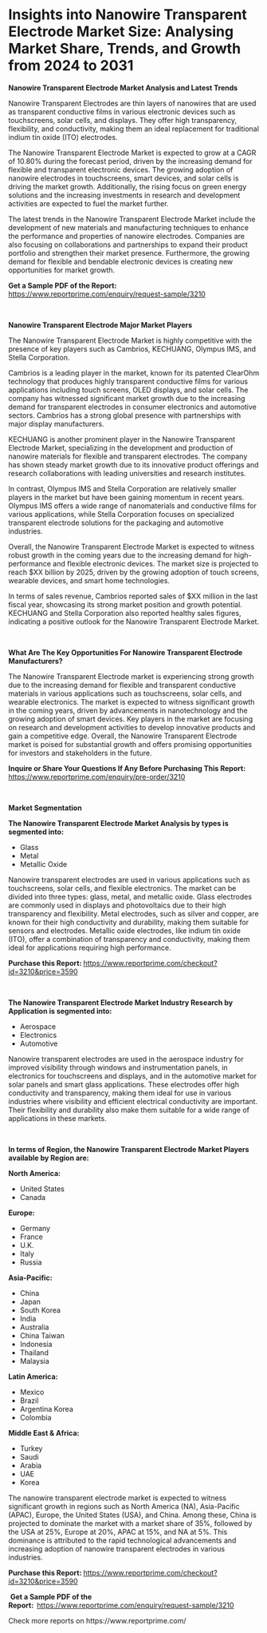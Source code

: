 <p><h1>Insights into Nanowire Transparent Electrode Market Size: Analysing Market Share, Trends, and Growth from 2024 to 2031</h1></p><p><strong>Nanowire Transparent Electrode Market Analysis and Latest Trends</strong></p>
<p><p>Nanowire Transparent Electrodes are thin layers of nanowires that are used as transparent conductive films in various electronic devices such as touchscreens, solar cells, and displays. They offer high transparency, flexibility, and conductivity, making them an ideal replacement for traditional indium tin oxide (ITO) electrodes.</p><p>The Nanowire Transparent Electrode Market is expected to grow at a CAGR of 10.80% during the forecast period, driven by the increasing demand for flexible and transparent electronic devices. The growing adoption of nanowire electrodes in touchscreens, smart devices, and solar cells is driving the market growth. Additionally, the rising focus on green energy solutions and the increasing investments in research and development activities are expected to fuel the market further.</p><p>The latest trends in the Nanowire Transparent Electrode Market include the development of new materials and manufacturing techniques to enhance the performance and properties of nanowire electrodes. Companies are also focusing on collaborations and partnerships to expand their product portfolio and strengthen their market presence. Furthermore, the growing demand for flexible and bendable electronic devices is creating new opportunities for market growth.</p></p>
<p><strong>Get a Sample PDF of the Report:&nbsp;</strong> <a href="https://www.reportprime.com/enquiry/request-sample/3210">https://www.reportprime.com/enquiry/request-sample/3210</a></p>
<p>&nbsp;</p>
<p><strong>Nanowire Transparent Electrode Major Market Players</strong></p>
<p><p>The Nanowire Transparent Electrode Market is highly competitive with the presence of key players such as Cambrios, KECHUANG, Olympus IMS, and Stella Corporation. </p><p>Cambrios is a leading player in the market, known for its patented ClearOhm technology that produces highly transparent conductive films for various applications including touch screens, OLED displays, and solar cells. The company has witnessed significant market growth due to the increasing demand for transparent electrodes in consumer electronics and automotive sectors. Cambrios has a strong global presence with partnerships with major display manufacturers.</p><p>KECHUANG is another prominent player in the Nanowire Transparent Electrode Market, specializing in the development and production of nanowire materials for flexible and transparent electrodes. The company has shown steady market growth due to its innovative product offerings and research collaborations with leading universities and research institutes.</p><p>In contrast, Olympus IMS and Stella Corporation are relatively smaller players in the market but have been gaining momentum in recent years. Olympus IMS offers a wide range of nanomaterials and conductive films for various applications, while Stella Corporation focuses on specialized transparent electrode solutions for the packaging and automotive industries.</p><p>Overall, the Nanowire Transparent Electrode Market is expected to witness robust growth in the coming years due to the increasing demand for high-performance and flexible electronic devices. The market size is projected to reach $XX billion by 2025, driven by the growing adoption of touch screens, wearable devices, and smart home technologies.</p><p>In terms of sales revenue, Cambrios reported sales of $XX million in the last fiscal year, showcasing its strong market position and growth potential. KECHUANG and Stella Corporation also reported healthy sales figures, indicating a positive outlook for the Nanowire Transparent Electrode Market.</p></p>
<p>&nbsp;</p>
<p><strong>What Are The Key Opportunities For Nanowire Transparent Electrode Manufacturers?</strong></p>
<p><p>The Nanowire Transparent Electrode market is experiencing strong growth due to the increasing demand for flexible and transparent conductive materials in various applications such as touchscreens, solar cells, and wearable electronics. The market is expected to witness significant growth in the coming years, driven by advancements in nanotechnology and the growing adoption of smart devices. Key players in the market are focusing on research and development activities to develop innovative products and gain a competitive edge. Overall, the Nanowire Transparent Electrode market is poised for substantial growth and offers promising opportunities for investors and stakeholders in the future.</p></p>
<p><strong>Inquire or Share Your Questions If Any Before Purchasing This Report:</strong> <a href="https://www.reportprime.com/enquiry/pre-order/3210">https://www.reportprime.com/enquiry/pre-order/3210</a></p>
<p>&nbsp;</p>
<p><strong>Market Segmentation</strong></p>
<p><strong>The Nanowire Transparent Electrode Market Analysis by types is segmented into:</strong></p>
<p><ul><li>Glass</li><li>Metal</li><li>Metallic Oxide</li></ul></p>
<p><p>Nanowire transparent electrodes are used in various applications such as touchscreens, solar cells, and flexible electronics. The market can be divided into three types: glass, metal, and metallic oxide. Glass electrodes are commonly used in displays and photovoltaics due to their high transparency and flexibility. Metal electrodes, such as silver and copper, are known for their high conductivity and durability, making them suitable for sensors and electrodes. Metallic oxide electrodes, like indium tin oxide (ITO), offer a combination of transparency and conductivity, making them ideal for applications requiring high performance.</p></p>
<p><strong>Purchase this Report:&nbsp;</strong><a href="https://www.reportprime.com/checkout?id=3210&price=3590">https://www.reportprime.com/checkout?id=3210&price=3590</a></p>
<p>&nbsp;</p>
<p><strong>The Nanowire Transparent Electrode Market Industry Research by Application is segmented into:</strong></p>
<p><ul><li>Aerospace</li><li>Electronics</li><li>Automotive</li></ul></p>
<p><p>Nanowire transparent electrodes are used in the aerospace industry for improved visibility through windows and instrumentation panels, in electronics for touchscreens and displays, and in the automotive market for solar panels and smart glass applications. These electrodes offer high conductivity and transparency, making them ideal for use in various industries where visibility and efficient electrical conductivity are important. Their flexibility and durability also make them suitable for a wide range of applications in these markets.</p></p>
<p>&nbsp;</p>
<p><strong>In terms of Region, the Nanowire Transparent Electrode Market Players available by Region are:</strong></p>
<p>
    <p> <strong> North America: </strong>
        <ul>
            <li>United States</li>
            <li>Canada</li>
        </ul>
        </p> 
    <p> <strong> Europe: </strong>
        <ul>
            <li>Germany</li>
            <li>France</li>
            <li>U.K.</li>
            <li>Italy</li>
            <li>Russia</li>
        </ul>
        </p> 
    <p> <strong> Asia-Pacific: </strong>
        <ul>
            <li>China</li>
            <li>Japan</li>
            <li>South Korea</li>
            <li>India</li>
            <li>Australia</li>
            <li>China Taiwan</li>
            <li>Indonesia</li>
            <li>Thailand</li>
            <li>Malaysia</li>
        </ul>
        </p> 
    <p> <strong> Latin America: </strong>
        <ul>
            <li>Mexico</li>
            <li>Brazil</li>
            <li>Argentina Korea</li>
            <li>Colombia</li>
        </ul>
        </p> 
    <p> <strong> Middle East & Africa: </strong>
        <ul>
            <li>Turkey</li>
            <li>Saudi</li>
            <li>Arabia</li>
            <li>UAE</li>
            <li>Korea</li>
        </ul>
    </p>
    </p>
<p><p>The nanowire transparent electrode market is expected to witness significant growth in regions such as North America (NA), Asia-Pacific (APAC), Europe, the United States (USA), and China. Among these, China is projected to dominate the market with a market share of 35%, followed by the USA at 25%, Europe at 20%, APAC at 15%, and NA at 5%. This dominance is attributed to the rapid technological advancements and increasing adoption of nanowire transparent electrodes in various industries.</p></p>
<p><strong>Purchase this Report: </strong><a href="https://www.reportprime.com/checkout?id=3210&price=3590">https://www.reportprime.com/checkout?id=3210&price=3590</a></p>
<p>&nbsp;<strong>Get a Sample PDF of the Report:&nbsp;&nbsp;</strong><a href="https://www.reportprime.com/enquiry/request-sample/3210">https://www.reportprime.com/enquiry/request-sample/3210</a></p>
<p><strong></strong></p>
<p>Check more reports on https://www.reportprime.com/</p>